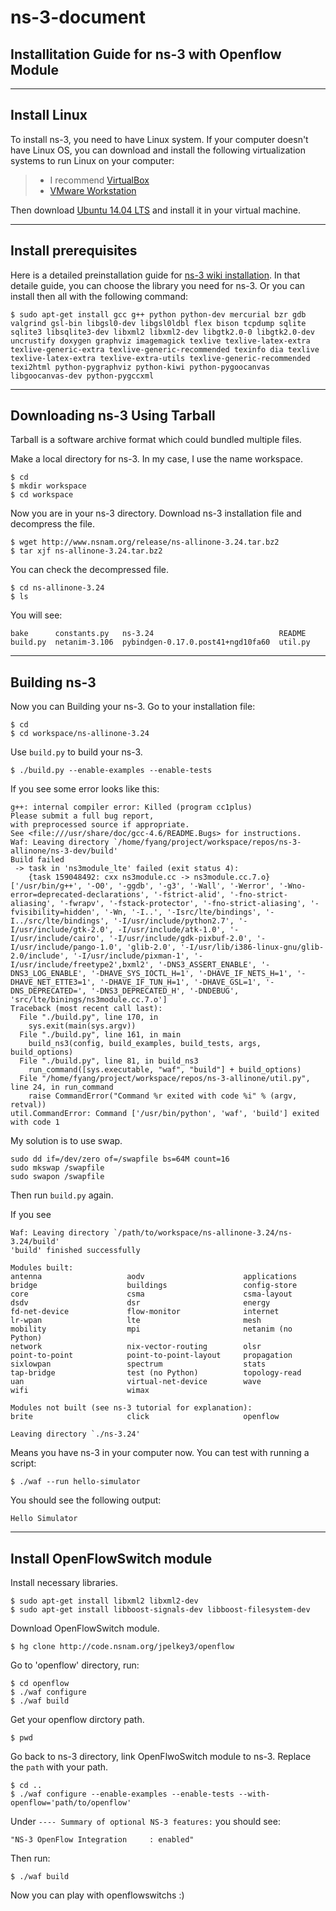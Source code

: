 # ns-3-document

## Installitation Guide for ns-3 with Openflow Module

---
## Install Linux

To install ns-3, you need to have Linux system.
If your computer doesn't have Linux OS, you can download and install the following virtualization systems to run Linux on your computer:

>* I recommend [VirtualBox](https://www.virtualbox.org/wiki/Downloads) 
>*  [VMware Workstation](http://www.vmware.com/products/workstation/)

Then download [Ubuntu 14.04 LTS](http://www.ubuntu.com/download/desktop) and install it in your virtual machine.

---
## Install prerequisites
Here is a detailed preinstallation guide for [ns-3 wiki installation](https://www.nsnam.org/wiki/Installation). In that detaile guide, you can choose the library you need for ns-3. Or you can install then all with the following command:
```
$ sudo apt-get install gcc g++ python python-dev mercurial bzr gdb valgrind gsl-bin libgsl0-dev libgsl0ldbl flex bison tcpdump sqlite sqlite3 libsqlite3-dev libxml2 libxml2-dev libgtk2.0-0 libgtk2.0-dev uncrustify doxygen graphviz imagemagick texlive texlive-latex-extra texlive-generic-extra texlive-generic-recommended texinfo dia texlive texlive-latex-extra texlive-extra-utils texlive-generic-recommended texi2html python-pygraphviz python-kiwi python-pygoocanvas libgoocanvas-dev python-pygccxml
```

---
## Downloading ns-3 Using Tarball

Tarball is a software archive format which could bundled multiple files.

Make a local directory for ns-3. In my case, I use the name workspace.
```
$ cd
$ mkdir workspace
$ cd workspace
```

Now you are in your ns-3 directory. Download ns-3 installation file and decompress the file.
```
$ wget http://www.nsnam.org/release/ns-allinone-3.24.tar.bz2
$ tar xjf ns-allinone-3.24.tar.bz2
```

You can check the decompressed file.
```
$ cd ns-allinone-3.24
$ ls
```

You will see:
```
bake      constants.py   ns-3.24                            README    build.py  netanim-3.106  pybindgen-0.17.0.post41+ngd10fa60  util.py
```

---
## Building ns-3

Now you can Building your ns-3. Go to your installation file:
```
$ cd
$ cd workspace/ns-allinone-3.24
```

Use `build.py` to build your ns-3.
```
$ ./build.py --enable-examples --enable-tests
```

If you see some error looks like this:
```
g++: internal compiler error: Killed (program cc1plus)
Please submit a full bug report,
with preprocessed source if appropriate.
See <file:///usr/share/doc/gcc-4.6/README.Bugs> for instructions.
Waf: Leaving directory `/home/fyang/project/workspace/repos/ns-3-allinone/ns-3-dev/build'
Build failed
 -> task in 'ns3module_lte' failed (exit status 4): 
	{task 159048492: cxx ns3module.cc -> ns3module.cc.7.o}
['/usr/bin/g++', '-O0', '-ggdb', '-g3', '-Wall', '-Werror', '-Wno-error=deprecated-declarations', '-fstrict-alid', '-fno-strict-aliasing', '-fwrapv', '-fstack-protector', '-fno-strict-aliasing', '-fvisibility=hidden', '-Wn, '-I..', '-Isrc/lte/bindings', '-I../src/lte/bindings', '-I/usr/include/python2.7', '-I/usr/include/gtk-2.0', -I/usr/include/atk-1.0', '-I/usr/include/cairo', '-I/usr/include/gdk-pixbuf-2.0', '-I/usr/include/pango-1.0', 'glib-2.0', '-I/usr/lib/i386-linux-gnu/glib-2.0/include', '-I/usr/include/pixman-1', '-I/usr/include/freetype2',bxml2', '-DNS3_ASSERT_ENABLE', '-DNS3_LOG_ENABLE', '-DHAVE_SYS_IOCTL_H=1', '-DHAVE_IF_NETS_H=1', '-DHAVE_NET_ETTE3=1', '-DHAVE_IF_TUN_H=1', '-DHAVE_GSL=1', '-DNS_DEPRECATED=', '-DNS3_DEPRECATED_H', '-DNDEBUG', 'src/lte/binings/ns3module.cc.7.o']
Traceback (most recent call last):
  File "./build.py", line 170, in 
    sys.exit(main(sys.argv))
  File "./build.py", line 161, in main
    build_ns3(config, build_examples, build_tests, args, build_options)
  File "./build.py", line 81, in build_ns3
    run_command([sys.executable, "waf", "build"] + build_options)
  File "/home/fyang/project/workspace/repos/ns-3-allinone/util.py", line 24, in run_command
    raise CommandError("Command %r exited with code %i" % (argv, retval))
util.CommandError: Command ['/usr/bin/python', 'waf', 'build'] exited with code 1
```

My solution is to use swap.
```
sudo dd if=/dev/zero of=/swapfile bs=64M count=16
sudo mkswap /swapfile
sudo swapon /swapfile
```

Then run `build.py` again.

If you see
```
Waf: Leaving directory `/path/to/workspace/ns-allinone-3.24/ns-3.24/build'
'build' finished successfully 

Modules built:
antenna                   aodv                      applications
bridge                    buildings                 config-store
core                      csma                      csma-layout
dsdv                      dsr                       energy
fd-net-device             flow-monitor              internet
lr-wpan                   lte                       mesh
mobility                  mpi                       netanim (no Python)
network                   nix-vector-routing        olsr
point-to-point            point-to-point-layout     propagation
sixlowpan                 spectrum                  stats
tap-bridge                test (no Python)          topology-read
uan                       virtual-net-device        wave
wifi                      wimax

Modules not built (see ns-3 tutorial for explanation):
brite                     click                     openflow

Leaving directory `./ns-3.24'
```

Means you have ns-3 in your computer now. You can test with running a script:
```
$ ./waf --run hello-simulator
```

You should see the following output:
```
Hello Simulator
```

---

## Install OpenFlowSwitch module
Install necessary libraries.
```
$ sudo apt-get install libxml2 libxml2-dev
$ sudo apt-get install libboost-signals-dev libboost-filesystem-dev
```

Download OpenFlowSwitch module.
```
$ hg clone http://code.nsnam.org/jpelkey3/openflow
```

Go to 'openflow' directory, run:
```
$ cd openflow
$ ./waf configure
$ ./waf build
```

Get your openflow dirctory path.
```
$ pwd
```

Go back to ns-3 directory, link OpenFlwoSwitch module to ns-3. Replace the `path` with your path.
```
$ cd ..
$ ./waf configure --enable-examples --enable-tests --with-openflow='path/to/openflow'
```

Under `---- Summary of optional NS-3 features:`  you should see: 
```
"NS-3 OpenFlow Integration     : enabled"
```
Then run:
```
$ ./waf build
```

Now you can play with openflowswitchs :)
















